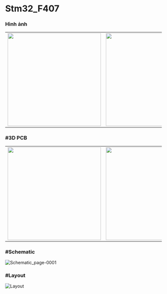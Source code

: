 # Stm32_F407

### Hình ảnh
<p align="center">
  <table>
    <tr>
      <td>
        <img src="https://github.com/Trongnguyen004/Stm32_F407/assets/137270832/59e277ed-8d23-402e-bb22-deb41cc44e2a" width="300">
      </td>
      <td>
        <img src="https://github.com/Trongnguyen004/Stm32_F407/assets/137270832/ff38c11f-9e28-43f8-950d-b0941fb28034"  width="300">
      </td>
    </tr>
  </table>
</p>

### #3D PCB

<p align="center">
  <table>
    <tr>
      <td>
        <img src="https://github.com/Trongnguyen004/Stm32_F407/assets/137270832/4dee8e55-4834-49eb-8681-40db7a42e626" width="300">
      </td>
      <td>
        <img src="https://github.com/Trongnguyen004/Stm32_F407/assets/137270832/a346f3d4-444f-499a-b80c-f2275d5c4a63"  width="300">
      </td>
    </tr>
  </table>
</p>

### #Schematic
![Schematic_page-0001](https://github.com/Trongnguyen004/Stm32_F407/assets/137270832/12e3b0d3-9cd3-4c4f-b940-9a4711f2af87)
### #Layout
![Layout](https://github.com/Trongnguyen004/Stm32_F407/assets/137270832/21ee792c-5aa6-4024-b466-45a28c82b664)







